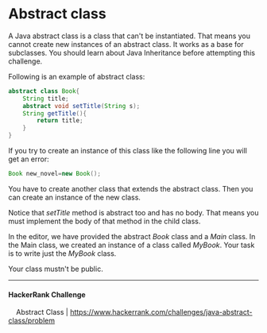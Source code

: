 # Abstract class

A Java abstract class is a class that can't be instantiated. That means you cannot create new instances of an abstract class. It works as a base for subclasses. You should learn about Java Inheritance before attempting this challenge.

Following is an example of abstract class:

```java
abstract class Book{
    String title;
    abstract void setTitle(String s);
    String getTitle(){
        return title;
    }
}
```

If you try to create an instance of this class like the following line you will get an error:

```java
Book new_novel=new Book(); 
```

You have to create another class that extends the abstract class. Then you can create an instance of the new class.

Notice that *setTitle* method is abstract too and has no body. That means you must implement the body of that method in the child class.

In the editor, we have provided the abstract *Book* class and a *Main* class. In the Main class, we created an instance of a class called *MyBook*. Your task is to write just the *MyBook* class.

Your class mustn't be public.

___


  #### HackerRank Challenge

  &nbsp;&nbsp;&nbsp;&nbsp;Abstract Class | https://www.hackerrank.com/challenges/java-abstract-class/problem